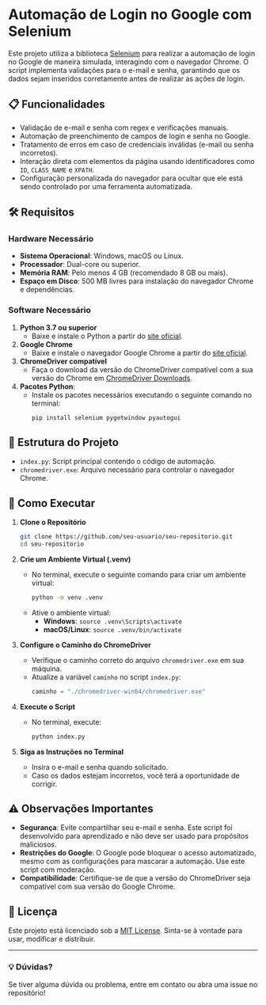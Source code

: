 # Automação de Login no Google com Selenium

Este projeto utiliza a biblioteca [Selenium](https://www.selenium.dev/) para realizar a automação de login no Google de maneira simulada, interagindo com o navegador Chrome. O script implementa validações para o e-mail e senha, garantindo que os dados sejam inseridos corretamente antes de realizar as ações de login.

## 📋 Funcionalidades

- Validação de e-mail e senha com regex e verificações manuais.
- Automação de preenchimento de campos de login e senha no Google.
- Tratamento de erros em caso de credenciais inválidas (e-mail ou senha incorretos).
- Interação direta com elementos da página usando identificadores como `ID`, `CLASS_NAME` e `XPATH`.
- Configuração personalizada do navegador para ocultar que ele está sendo controlado por uma ferramenta automatizada.

## 🛠️ Requisitos

### Hardware Necessário
- **Sistema Operacional**: Windows, macOS ou Linux.
- **Processador**: Dual-core ou superior.
- **Memória RAM**: Pelo menos 4 GB (recomendado 8 GB ou mais).
- **Espaço em Disco**: 500 MB livres para instalação do navegador Chrome e dependências.

### Software Necessário

1. **Python 3.7 ou superior**
   - Baixe e instale o Python a partir do [site oficial](https://www.python.org/downloads/).
2. **Google Chrome**
   - Baixe e instale o navegador Google Chrome a partir do [site oficial](https://www.google.com/chrome/).
3. **ChromeDriver compatível**
   - Faça o download da versão do ChromeDriver compatível com a sua versão do Chrome em [ChromeDriver Downloads](https://chromedriver.chromium.org/downloads).
4. **Pacotes Python**:
   - Instale os pacotes necessários executando o seguinte comando no terminal:
     ```bash
     pip install selenium pygetwindow pyautogui
     ```

## 📂 Estrutura do Projeto

- `index.py`: Script principal contendo o código de automação.
- `chromedriver.exe`: Arquivo necessário para controlar o navegador Chrome.

## 🚀 Como Executar

1. **Clone o Repositório**
   ```bash
   git clone https://github.com/seu-usuario/seu-repositorio.git
   cd seu-repositorio
   ```

2. **Crie um Ambiente Virtual (.venv)**
   - No terminal, execute o seguinte comando para criar um ambiente virtual:
     ```bash
     python -m venv .venv
     ```
   - Ative o ambiente virtual:
     - **Windows**: `source .venv\Scripts\activate`
     - **macOS/Linux**: `source .venv/bin/activate`

3. **Configure o Caminho do ChromeDriver**
   - Verifique o caminho correto do arquivo `chromedriver.exe` em sua máquina.
   - Atualize a variável `caminho` no script `index.py`:
     ```python
     caminho = "./chromedriver-win64/chromedriver.exe"
     ```

4. **Execute o Script**
   - No terminal, execute:
     ```bash
     python index.py
     ```

5. **Siga as Instruções no Terminal**
   - Insira o e-mail e senha quando solicitado.
   - Caso os dados estejam incorretos, você terá a oportunidade de corrigir.

## ⚠️ Observações Importantes

- **Segurança**: Evite compartilhar seu e-mail e senha. Este script foi desenvolvido para aprendizado e não deve ser usado para propósitos maliciosos.
- **Restrições do Google**: O Google pode bloquear o acesso automatizado, mesmo com as configurações para mascarar a automação. Use este script com moderação.
- **Compatibilidade**: Certifique-se de que a versão do ChromeDriver seja compatível com sua versão do Google Chrome.

## 📄 Licença
Este projeto está licenciado sob a [MIT License](LICENSE). Sinta-se à vontade para usar, modificar e distribuir.

---

### 💡 Dúvidas?
Se tiver alguma dúvida ou problema, entre em contato ou abra uma issue no repositório!
